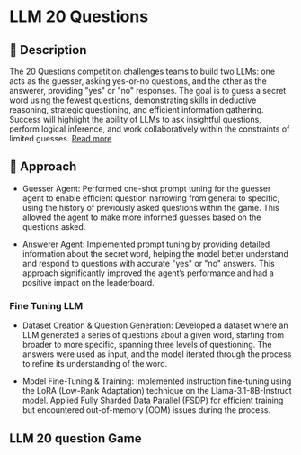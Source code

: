 # LLM 20 Questions

## 📄 Description
The 20 Questions competition challenges teams to build two LLMs: one acts as the guesser, asking yes-or-no questions, and the other as the answerer, providing "yes" or "no" responses. The goal is to guess a secret word using the fewest questions, demonstrating skills in deductive reasoning, strategic questioning, and efficient information gathering. Success will highlight the ability of LLMs to ask insightful questions, perform logical inference, and work collaboratively within the constraints of limited guesses. [Read more](https://www.kaggle.com/competitions/llm-20-questions/overview)

## 🧩 Approach

- Guesser Agent: Performed one-shot prompt tuning for the guesser agent to enable efficient question narrowing from general to specific, using the history of previously asked questions within the game. This allowed the agent to make more informed guesses based on the questions asked.

- Answerer Agent: Implemented prompt tuning by providing detailed information about the secret word, helping the model better understand and respond to questions with accurate "yes" or "no" answers. This approach significantly improved the agent’s performance and had a positive impact on the leaderboard.

### Fine Tuning LLM

- Dataset Creation & Question Generation: Developed a dataset where an LLM generated a series of questions about a given word, starting from broader to more specific, spanning three levels of questioning. The answers were used as input, and the model iterated through the process to refine its understanding of the word.

- Model Fine-Tuning & Training: Implemented instruction fine-tuning using the LoRA (Low-Rank Adaptation) technique on the Llama-3.1-8B-Instruct model. Applied Fully Sharded Data Parallel (FSDP) for efficient training but encountered out-of-memory (OOM) issues during the process.

## LLM 20 question Game